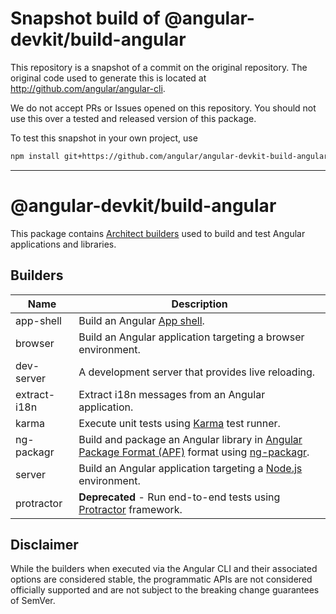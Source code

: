 
# Snapshot build of @angular-devkit/build-angular

This repository is a snapshot of a commit on the original repository. The original code used to
generate this is located at http://github.com/angular/angular-cli.

We do not accept PRs or Issues opened on this repository. You should not use this over a tested and
released version of this package.

To test this snapshot in your own project, use

```bash
npm install git+https://github.com/angular/angular-devkit-build-angular-builds.git
```

----
# @angular-devkit/build-angular

This package contains [Architect builders](/packages/angular_devkit/architect/README.md) used to build and test Angular applications and libraries.

## Builders

| Name         | Description                                                                                                                                                                                  |
| ------------ | -------------------------------------------------------------------------------------------------------------------------------------------------------------------------------------------- |
| app-shell    | Build an Angular [App shell](https://angular.io/guide/app-shell).                                                                                                                            |
| browser      | Build an Angular application targeting a browser environment.                                                                                                                                |
| dev-server   | A development server that provides live reloading.                                                                                                                                           |
| extract-i18n | Extract i18n messages from an Angular application.                                                                                                                                           |
| karma        | Execute unit tests using [Karma](https://github.com/karma-runner/karma) test runner.                                                                                                         |
| ng-packagr   | Build and package an Angular library in [Angular Package Format (APF)](https://angular.io/guide/angular-package-format) format using [ng-packagr](https://github.com/ng-packagr/ng-packagr). |
| server       | Build an Angular application targeting a [Node.js](https://nodejs.org) environment.                                                                                                          |
| protractor   | **Deprecated** - Run end-to-end tests using [Protractor](https://www.protractortest.org/) framework.                                                                                         |

## Disclaimer

While the builders when executed via the Angular CLI and their associated options are considered stable, the programmatic APIs are not considered officially supported and are not subject to the breaking change guarantees of SemVer.
